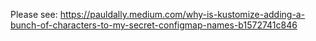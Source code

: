 Please see: https://pauldally.medium.com/why-is-kustomize-adding-a-bunch-of-characters-to-my-secret-configmap-names-b1572741c846